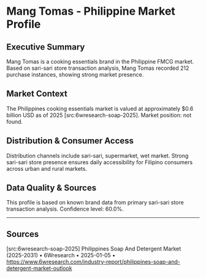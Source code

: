 # Mang Tomas - Philippine Market Profile
## Executive Summary
Mang Tomas is a cooking essentials brand in the Philippine FMCG market. Based on sari-sari store transaction analysis, Mang Tomas recorded 212 purchase instances, showing strong market presence.

## Market Context
The Philippines cooking essentials market is valued at approximately $0.6 billion USD as of 2025 [src:6wresearch-soap-2025]. Market position: not found. 
## Distribution & Consumer Access
Distribution channels include sari-sari, supermarket, wet market. Strong sari-sari store presence ensures daily accessibility for Filipino consumers across urban and rural markets.

## Data Quality & Sources
This profile is based on known brand data from primary sari-sari store transaction analysis. Confidence level: 60.0%.

---

## Sources
[src:6wresearch-soap-2025] Philippines Soap And Detergent Market (2025-2031) • 6Wresearch • 2025-01-05 • https://www.6wresearch.com/industry-report/philippines-soap-and-detergent-market-outlook
